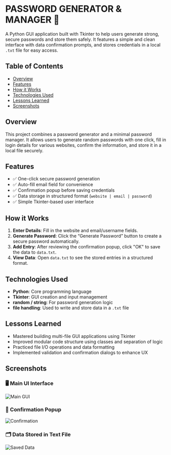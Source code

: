 # PASSWORD GENERATOR & MANAGER 🔐

A Python GUI application built with Tkinter to help users generate strong, secure passwords and store them safely. It features a simple and clean interface with data confirmation prompts, and stores credentials in a local `.txt` file for easy access.

## Table of Contents

- [Overview](#overview)
- [Features](#features)
- [How it Works](#how-it-works)
- [Technologies Used](#technologies-used)
- [Lessons Learned](#lessons-learned)
- [Screenshots](#screenshots)

## Overview

This project combines a password generator and a minimal password manager. It allows users to generate random passwords with one click, fill in login details for various websites, confirm the information, and store it in a local file securely.

## Features

- ✅ One-click secure password generation
- ✅ Auto-fill email field for convenience
- ✅ Confirmation popup before saving credentials
- ✅ Data storage in structured format (`website | email | password`)
- ✅ Simple Tkinter-based user interface

## How it Works

1. **Enter Details**: Fill in the website and email/username fields.
2. **Generate Password**: Click the “Generate Password” button to create a secure password automatically.
3. **Add Entry**: After reviewing the confirmation popup, click "OK" to save the data to `data.txt`.
4. **View Data**: Open `data.txt` to see the stored entries in a structured format.

## Technologies Used

- **Python**: Core programming language
- **Tkinter**: GUI creation and input management
- **random / string**: For password generation logic
- **file handling**: Used to write and store data in a `.txt` file

## Lessons Learned

- Mastered building multi-file GUI applications using Tkinter
- Improved modular code structure using classes and separation of logic
- Practiced file I/O operations and data formatting
- Implemented validation and confirmation dialogs to enhance UX

## Screenshots

### 🖥️ Main UI Interface
![Main GUI](https://github.com/rautpdr/Password_Generator/assets/placeholder/8162e061-9e44-49cc-8a7b-603664ade449.png)

### 🔐 Confirmation Popup
![Confirmation](https://github.com/rautpdr/Password_Generator/assets/placeholder/439053c7-874a-4255-8f16-84d975274cba.png)

### 🗂️ Data Stored in Text File
![Saved Data](https://github.com/rautpdr/Password_Generator/assets/placeholder/616a9f38-b3c5-4cd3-a66e-2f69e86eb7cd.png)

